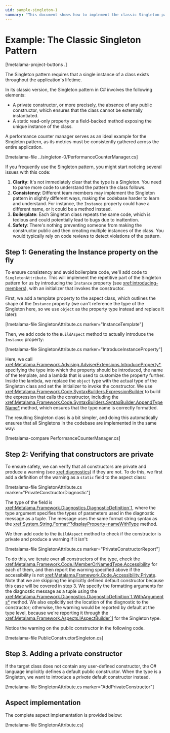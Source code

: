 ```yaml
---
uid: sample-singleton-1
summary: "This document shows how to implement the classic Singleton pattern using an aspect. This pattern ensures a single instance of a class with a private constructor and a static instance property."
---
```


# Example: The Classic Singleton Pattern

[!metalama-project-buttons .]

The Singleton pattern requires that a single instance of a class exists throughout the application's lifetime.

In its classic version, the Singleton pattern in C# involves the following elements:

* A private constructor, or more precisely, the absence of any public constructor, which ensures that the class cannot be externally instantiated.
* A static read-only property or a field-backed method exposing the unique instance of the class.

A performance counter manager serves as an ideal example for the Singleton pattern, as its metrics must be consistently gathered across the entire application.

[!metalama-file ../singleton-0/PerformanceCounterManager.cs]

If you frequently use the Singleton pattern, you might start noticing several issues with this code:

1. **Clarity**: It's not immediately clear that the type is a Singleton. You need to parse more code to understand the pattern the class follows.
2. **Consistency**: Different team members may implement the Singleton pattern in slightly different ways, making the codebase harder to learn and understand. For instance, the `Instance` property could have a different name, or it could be a method instead.
3. **Boilerplate**: Each Singleton class repeats the same code, which is tedious and could potentially lead to bugs due to inattention.
4. **Safety**: There's nothing preventing someone from making the constructor public and then creating multiple instances of the class. You would typically rely on code reviews to detect violations of the pattern.

## Step 1: Generating the Instance property on the fly

To ensure consistency and avoid boilerplate code, we'll add code to `SingletonAttribute`. This will implement the repetitive part of the Singleton pattern for us by introducing the `Instance` property (see <xref:introducing-members>), with an initializer that invokes the constructor.

First, we add a template property to the aspect class, which outlines the shape of the `Instance` property (we can't reference the type of the Singleton here, so we use `object` as the property type instead and replace it later):

[!metalama-file SingletonAttribute.cs marker="InstanceTemplate"]

Then, we add code to the `BuildAspect` method to actually introduce the `Instance` property:

[!metalama-file SingletonAttribute.cs marker="IntroduceInstanceProperty"]

Here, we call <xref:Metalama.Framework.Advising.AdviserExtensions.IntroduceProperty*>, specifying the type into which the property should be introduced, the name of the template, and a lambda that is used to customize the property further. Inside the lambda, we replace the `object` type with the actual type of the Singleton class and set the initializer to invoke the constructor. We use <xref:Metalama.Framework.Code.SyntaxBuilders.ExpressionBuilder> to build the expression that calls the constructor, including the <xref:Metalama.Framework.Code.SyntaxBuilders.SyntaxBuilder.AppendTypeName*> method, which ensures that the type name is correctly formatted.

The resulting Singleton class is a bit simpler, and doing this automatically ensures that all Singletons in the codebase are implemented in the same way:

[!metalama-compare PerformanceCounterManager.cs]

## Step 2: Verifying that constructors are private

To ensure safety, we can verify that all constructors are private and produce a warning (see <xref:diagnostics>) if they are not. To do this, we first add a definition of the warning as a `static` field to the aspect class:

[!metalama-file SingletonAttribute.cs marker="PrivateConstructorDiagnostic"]

The type of the field is <xref:Metalama.Framework.Diagnostics.DiagnosticDefinition`1>, where the type argument specifies the types of parameters used in the diagnostic message as a tuple. The message uses the same format string syntax as the <xref:System.String.Format*?displayProperty=nameWithType> method.

We then add code to the `BuildAspect` method to check if the constructor is private and produce a warning if it isn't:

[!metalama-file SingletonAttribute.cs marker="PrivateConstructorReport"]

To do this, we iterate over all constructors of the type, check the <xref:Metalama.Framework.Code.IMemberOrNamedType.Accessibility> for each of them, and then report the warning specified above if the accessibility is not <xref:Metalama.Framework.Code.Accessibility.Private>. Note that we are skipping the implicitly defined default constructor because this case will be covered in step 3. We specify the formatting arguments for the diagnostic message as a tuple using the <xref:Metalama.Framework.Diagnostics.DiagnosticDefinition`1.WithArguments*> method. We also explicitly set the location of the diagnostic to the constructor; otherwise, the warning would be reported by default at the type level, because we're reporting it through the <xref:Metalama.Framework.Aspects.IAspectBuilder`1> for the Singleton type.

Notice the warning on the public constructor in the following code.

[!metalama-file PublicConstructorSingleton.cs]

## Step 3. Adding a private constructor

If the target class does not contain any user-defined constructor, the C# language implicitly defines a default public constructor. When the type is a Singleton, we want to introduce a _private_ default constructor instead.

[!metalama-file SingletonAttribute.cs marker="AddPrivateConstructor"]

## Aspect implementation

The complete aspect implementation is provided below:

[!metalama-file SingletonAttribute.cs]

